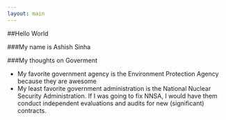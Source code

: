 ```yaml
---
layout: main
---
```


##Hello World

###My name is Ashish Sinha 

###My thoughts on Goverment

* My favorite government agency is the Environment Protection Agency because they are awesome
* My least favorite government administration is the National Nuclear Security Administration. If I was going to fix NNSA, I would have them conduct independent evaluations and audits for new (significant) contracts.
